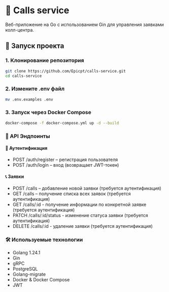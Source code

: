 # 📰 Calls service
Веб-приложение на Go с использованием Gin для управления заявками колл-центра. 


## 🚀 Запуск проекта

### 1. Клонирование репозитория

```sh
git clone https://github.com/Epicpt/calls-service.git
cd calls-service
```

### 2. Измените .env файл

```sh
mv .env.examples .env
```

### 3. Запуск через Docker Compose

```sh
docker-compose -f docker-compose.yml up -d --build
```

### 📡 API Эндпоинты
#### 🔑 Аутентификация

- POST /auth/register – регистрация пользователя
- POST /auth/login – вход (возвращает JWT-токен)

#### 📞 Заявки

- POST /calls – добавление новой заявки (требуется аутентификация)
- GET /calls  – получение списка всех заявок (требуется аутентификация)
- GET /calls/:id - получение информации по конкретной заявке (требуется аутентификация)
- PATCH /calls/:id/status  - изменение статуса заявки (требуется аутентификация)
- DELETE /calls/:id  - удаление заявки (требуется аутентификация)

### 🛠 Используемые технологии

- Golang 1.24.1
- Gin
- gRPC
- PostgreSQL
- Golang-migrate
- Docker & Docker Compose
- JWT